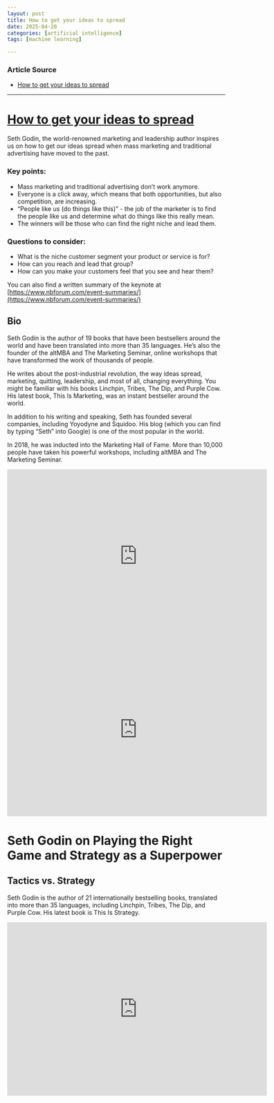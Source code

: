 ```yaml
---
layout: post
title: How to get your ideas to spread 
date: 2025-04-20
categories: [artificial intelligence]
tags: [machine learning]

---
```


### Article Source


* [How to get your ideas to spread](https://www.youtube.com/watch?v=xBIVlM435Zg)

---


# [How to get your ideas to spread](https://www.youtube.com/watch?v=xBIVlM435Zg)

Seth Godin, the world-renowned marketing and leadership author inspires us on how to get our ideas spread when mass marketing and traditional advertising have moved to the past. 

### Key points:

* Mass marketing and traditional advertising don’t work anymore.
* Everyone is a click away, which means that both opportunities, but also competition, are increasing.
* “People like us (do things like this)”  - the job of the marketer is to find the people like us and determine what do things like this really mean.
* The winners will be those who can find the right niche and lead them.

### Questions to consider:
* What is the niche customer segment your product or service is for?
* How can you reach and lead that group?
* How can you make your customers feel that you see and hear them?

You can also find a written summary of the keynote at [https://www.nbforum.com/event-summaries/](https://www.nbforum.com/event-summaries/)

## Bio

Seth Godin is the author of 19 books that have been bestsellers around the world and have been translated into more than 35 languages. He’s also the founder of the altMBA and The Marketing Seminar, online workshops that have transformed the work of thousands of people.

He writes about the post-industrial revolution, the way ideas spread, marketing, quitting, leadership, and most of all, changing everything. You might be familiar with his books Linchpin, Tribes, The Dip, and Purple Cow. His latest book, This Is Marketing, was an instant bestseller around the world.

In addition to his writing and speaking, Seth has founded several companies, including Yoyodyne and Squidoo. His blog (which you can find by typing “Seth” into Google) is one of the most popular in the world.

In 2018, he was inducted into the Marketing Hall of Fame. More than 10,000 people have taken his powerful workshops, including altMBA and The Marketing Seminar.

<iframe width="600" height="400" src="https://www.youtube.com/embed/04pdq5IppL8?si=8NU4aZI3fWC7jhkn" title="YouTube video player" frameborder="0" allow="accelerometer; autoplay; clipboard-write; encrypted-media; gyroscope; picture-in-picture; web-share" referrerpolicy="strict-origin-when-cross-origin" allowfullscreen></iframe>


<iframe width="600" height="400" src="https://www.youtube.com/embed/xBIVlM435Zg?si=xk-doA98P25_7elT" title="YouTube video player" frameborder="0" allow="accelerometer; autoplay; clipboard-write; encrypted-media; gyroscope; picture-in-picture; web-share" referrerpolicy="strict-origin-when-cross-origin" allowfullscreen></iframe>

# Seth Godin on Playing the Right Game and Strategy as a Superpower

## Tactics vs. Strategy

Seth Godin is the author of 21 internationally bestselling books, translated into more than 35 languages, including Linchpin, Tribes, The Dip, and Purple Cow. His latest book is This Is Strategy.


<iframe width="600" height="400" src="https://www.youtube.com/embed/yhc1sM2NnQY?si=hD_ESZPYgK03EEKn" title="YouTube video player" frameborder="0" allow="accelerometer; autoplay; clipboard-write; encrypted-media; gyroscope; picture-in-picture; web-share" referrerpolicy="strict-origin-when-cross-origin" allowfullscreen></iframe>